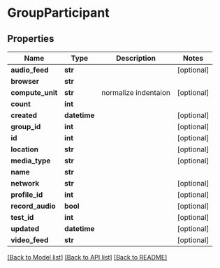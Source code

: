# GroupParticipant

## Properties
Name | Type | Description | Notes
------------ | ------------- | ------------- | -------------
**audio_feed** | **str** |  | [optional] 
**browser** | **str** |  | 
**compute_unit** | **str** | normalize indentaion | [optional] 
**count** | **int** |  | 
**created** | **datetime** |  | [optional] 
**group_id** | **int** |  | [optional] 
**id** | **int** |  | [optional] 
**location** | **str** |  | [optional] 
**media_type** | **str** |  | [optional] 
**name** | **str** |  | 
**network** | **str** |  | [optional] 
**profile_id** | **int** |  | [optional] 
**record_audio** | **bool** |  | [optional] 
**test_id** | **int** |  | [optional] 
**updated** | **datetime** |  | [optional] 
**video_feed** | **str** |  | [optional] 

[[Back to Model list]](../README.md#documentation-for-models) [[Back to API list]](../README.md#documentation-for-api-endpoints) [[Back to README]](../README.md)

